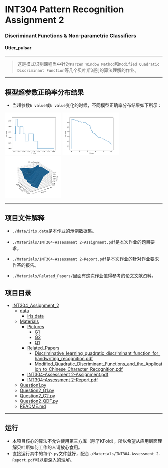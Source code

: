 # INT304 Pattern Recognition Assignment 2
### Discriminant Functions & Non-parametric Classifiers

#### Utter_pulsar

----

> 这是模式识别课程当中针对```Parzen Window Method```和```Modified Quadratic Discriminant Function```等几个贝叶斯派别的算法理解的作业。

----
## 模型超参数正确率分布结果

- 当超参数```h value```或```k value```变化的时候，不同模型正确率分布结果如下所示：

<img src="./Materials/Pictures/G1.png" width="180">
<img src="./Materials/Pictures/Q1.png" width="180">
<img src="./Materials/Pictures/G2.png" width="180">

----
## 项目文件解释

- ```./data/iris.data```是本作业的示例数据集。

- ```./Materials/INT304-Assessment 2-Assignment.pdf```是本次作业的题目要求。

- ```./Materials/INT304-Assessment 2-Report.pdf```是本次作业的针对作业要求作答的报告。

- ```./Materials/Related_Papers/```里面有这次作业值得参考的论文文献资料。

## 项目目录

- [INT304_Assignment_2]()
  - [data]()
    - [iris.data]()
  - [Materials]()
    - [Pictures]()
      - [G1]()
      - [G2]()
      - [Q1]()
    - [Related_Papers]()
      - [Discriminative_learning_quadratic_discriminant_function_for_handwriting_recognition.pdf]()
      - [Modified_Quadratic_Discriminant_Functions_and_the_Application_to_Chinese_Character_Recognition.pdf]()
    - [INT304-Assessment 2-Assignment.pdf]()
    - [INT304-Assessment 2-Report.pdf]()
  - [Question1.py]()
  - [Question2_G1.py]()
  - [Question2_G2.py]()
  - [Question2_QDF.py]()
  - [README.md]()


----
## 运行

- 本项目核心的算法不允许使用第三方库（除了KFold），所以希望从应用层面理解贝叶斯如何工作的人请放心食用。
- 直接运行其中的每个```.py```文件就好，配合```./Materials/INT304-Assessment 2-Report.pdf```可以更深入的理解。
